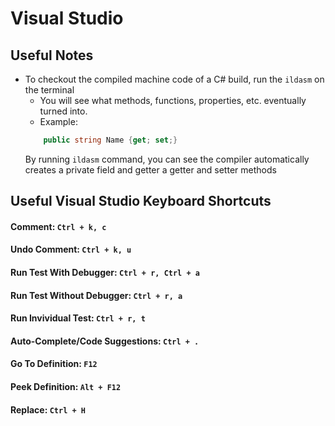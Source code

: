 # Visual Studio

## Useful Notes
* To checkout the compiled machine code of a C# build, run the `ildasm` on the terminal
    * You will see what methods, functions, properties, etc. eventually turned into.
    * Example:
    ```csharp
        public string Name {get; set;}
    ```
    By running `ildasm` command, you can see the compiler automatically creates a private field and getter a getter and setter methods

## Useful Visual Studio Keyboard Shortcuts

#### Comment: `Ctrl + k, c`
#### Undo Comment: `Ctrl + k, u`
#### Run Test With Debugger: `Ctrl + r, Ctrl + a`
#### Run Test Without Debugger: `Ctrl + r, a`
#### Run Invividual Test: `Ctrl + r, t`
#### Auto-Complete/Code Suggestions: `Ctrl + .`
#### Go To Definition: `F12`
#### Peek Definition: `Alt + F12`
#### Replace: `Ctrl + H`